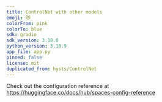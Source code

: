 ```yaml
---
title: ControlNet with other models
emoji: 😻
colorFrom: pink
colorTo: blue
sdk: gradio
sdk_version: 3.18.0
python_version: 3.10.9
app_file: app.py
pinned: false
license: mit
duplicated_from: hysts/ControlNet
---
```


Check out the configuration reference at https://huggingface.co/docs/hub/spaces-config-reference
